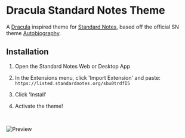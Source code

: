 # Dracula Standard Notes Theme

A [Dracula](https://draculatheme.com) inspired theme for [Standard Notes](https://standardnotes.org), based off the official SN theme [Autobiography](https://github.com/sn-extensions/autobiography-theme).

## Installation

1. Open the Standard Notes Web or Desktop App

2. In the Extensions menu, click 'Import Extension' and paste:
`https://listed.standardnotes.org/sbu0trdfI5`

3. Click 'Install'

4. Activate the theme!

<br>

![Preview](https://raw.githubusercontent.com/cameronldn/sn-theme-dracula/master/preview.png)
